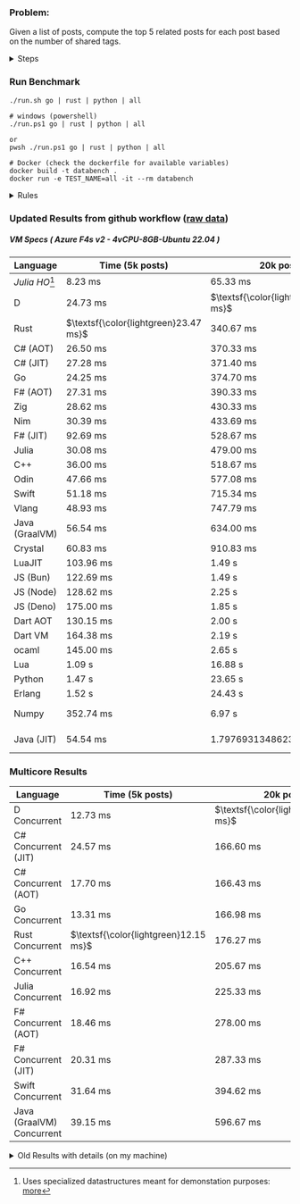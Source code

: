 ### Problem:

Given a list of posts, compute the top 5 related posts for each post based on the number of shared tags.

<details>
<summary> Steps </summary>

-   Read the posts JSON file.
-   Iterate over the posts and populate a map containing: `tag -> List<int>`, with the int representing the post index of each post with that tag.
-   Iterate over the posts and for each post:
    -   Create a map: `PostIndex -> int` to track the number of shared tags
    -   For each tag, Iterate over the posts that have that tag
    -   For each post, increment the shared tag count in the map.
-   Sort the related posts by the number of shared tags.
-   Write the top 5 related posts for each post to a new JSON file.
</details>

### Run Benchmark

```
./run.sh go | rust | python | all

# windows (powershell)
./run.ps1 go | rust | python | all

or
pwsh ./run.ps1 go | rust | python | all

# Docker (check the dockerfile for available variables)
docker build -t databench .
docker run -e TEST_NAME=all -it --rm databench
```

<details>
<summary> Rules </summary>

<h3>No:</h3>

-   FFI (including assembly inlining)
-   Unsafe code blocks
-   Custom benchmarking
-   Disabling runtime checks (bounds etc)
-   Specific hardware targeting
-   SIMD for single threaded solutions
-   Hardcoding number of posts
-   Lazy evaluation (Unless results are computed at runtime and timed)
-   Computation Caching

<h3>Must:</h3>

-   Support up to 100,000 posts
-   Support UTF8 strings
-   Parse json at runtime
-   Support up to 100 tags
-   Use a stable release of the compiler/runtime
-   Represent tags as strings
-   Be production ready
-   Use less than 8GB of memory
</details>

### Updated Results from github workflow ([raw data](https://github.com/jinyus/related_post_gen/blob/main/raw_results.md))

##### VM Specs ( Azure F4s v2 - 4vCPU-8GB-Ubuntu 22.04 )

| Language       | Time (5k posts) | 20k posts | 60k posts | Total     |
| -------------- | --------------- | --------- | --------- | --------- |
| _Julia HO_[^1] | 8.23 ms | 65.33 ms | 144.00 ms | 217.56 ms |
| D | 24.73 ms | $\textsf{\color{lightgreen}315.40 ms}$ | $\textsf{\color{lightgreen}2.71 s}$ | 3.05 s |
| Rust | $\textsf{\color{lightgreen}23.47 ms}$ | 340.67 ms | 3.04 s | 3.40 s |
| C# (AOT) | 26.50 ms | 370.33 ms | 3.25 s | 3.65 s |
| C# (JIT) | 27.28 ms | 371.40 ms | 3.26 s | 3.66 s |
| Go | 24.25 ms | 374.70 ms | 3.28 s | 3.68 s |
| F# (AOT) | 27.31 ms | 390.33 ms | 3.42 s | 3.84 s |
| Zig | 28.62 ms | 430.33 ms | 3.82 s | 4.28 s |
| Nim | 30.39 ms | 433.69 ms | 3.83 s | 4.29 s |
| F# (JIT) | 92.69 ms | 528.67 ms | 4.05 s | 4.67 s |
| Julia | 30.08 ms | 479.00 ms | 4.22 s | 4.73 s |
| C++ | 36.00 ms | 518.67 ms | 4.58 s | 5.13 s |
| Odin | 47.66 ms | 577.08 ms | 6.07 s | 6.69 s |
| Swift | 51.18 ms | 715.34 ms | 6.19 s | 6.95 s |
| Vlang | 48.93 ms | 747.79 ms | 6.60 s | 7.39 s |
| Java (GraalVM) | 56.54 ms | 634.00 ms | 7.52 s | 8.21 s |
| Crystal | 60.83 ms | 910.83 ms | 8.02 s | 8.99 s |
| LuaJIT | 103.96 ms | 1.49 s | 12.82 s | 14.41 s |
| JS (Bun) | 122.69 ms | 1.49 s | 13.54 s | 15.15 s |
| JS (Node) | 128.62 ms | 2.25 s | 15.93 s | 18.30 s |
| JS (Deno) | 175.00 ms | 1.85 s | 17.23 s | 19.25 s |
| Dart AOT | 130.15 ms | 2.00 s | 17.87 s | 20.01 s |
| Dart VM | 164.38 ms | 2.19 s | 19.17 s | 21.53 s |
| ocaml | 145.00 ms | 2.65 s | 32.22 s | 35.01 s |
| Lua | 1.09 s | 16.88 s | 151.03 s | 169.01 s |
| Python | 1.47 s | 23.65 s | 215.20 s | 240.32 s |
| Erlang | 1.52 s | 24.43 s | 226.17 s | 252.12 s |
| Numpy | 352.74 ms | 6.97 s | 1.7976931348623156e+305 s | 1.7976931348623156e+305 s |
| Java (JIT) | 54.54 ms | 1.7976931348623156e+305 s | 1.7976931348623156e+305 s | Infinity s |

### Multicore Results

| Language       | Time (5k posts) | 20k posts        | 60k posts        | Total     |
| -------------- | --------------- | ---------------- | ---------------- | --------- |
| D Concurrent | 12.73 ms | $\textsf{\color{lightgreen}121.39 ms}$ | $\textsf{\color{lightgreen}956.34 ms}$ | 1.09 s |
| C# Concurrent (JIT) | 24.57 ms | 166.60 ms | 1.28 s | 1.47 s |
| C# Concurrent (AOT) | 17.70 ms | 166.43 ms | 1.41 s | 1.59 s |
| Go Concurrent | 13.31 ms | 166.98 ms | 1.42 s | 1.60 s |
| Rust Concurrent | $\textsf{\color{lightgreen}12.15 ms}$ | 176.27 ms | 1.52 s | 1.71 s |
| C++ Concurrent | 16.54 ms | 205.67 ms | 1.76 s | 1.98 s |
| Julia Concurrent | 16.92 ms | 225.33 ms | 1.95 s | 2.19 s |
| F# Concurrent (AOT) | 18.46 ms | 278.00 ms | 2.46 s | 2.76 s |
| F# Concurrent (JIT) | 20.31 ms | 287.33 ms | 2.47 s | 2.77 s |
| Swift Concurrent | 31.64 ms | 394.62 ms | 3.43 s | 3.86 s |
| Java (GraalVM) Concurrent | 39.15 ms | 596.67 ms | 5.35 s | 5.99 s |

<details>
<summary> Old Results with details (on my machine) </summary>

| Language   | Processing Time | Total (+ I/O) | Details                                                                                                                                                                                                                                                                                         |
| ---------- | --------------- | ------------- | ----------------------------------------------------------------------------------------------------------------------------------------------------------------------------------------------------------------------------------------------------------------------------------------------- |
| Rust       | -               | 4.5s          | Initial                                                                                                                                                                                                                                                                                         |
| Rust v2    | -               | 2.60s         | Replace std HashMap with fxHashMap by [phazer99](https://www.reddit.com/r/rust/comments/16plgok/comment/k1rtr4x/?utm_source=share&utm_medium=web2x&context=3)                                                                                                                                   |
| Rust v3    | -               | 1.28s         | Preallocate and reuse map and unstable sort by [vdrmn](https://www.reddit.com/r/rust/comments/16plgok/comment/k1rzo7g/?utm_source=share&utm_medium=web2x&context=3) and [Darksonn](https://www.reddit.com/r/rust/comments/16plgok/comment/k1rzwdx/?utm_source=share&utm_medium=web2x&context=3) |
| Rust v4    | -               | 0.13s         | Use Post index as key instead of Pointer and Binary Heap by [RB5009](https://www.reddit.com/r/rust/comments/16plgok/comment/k1s5ea0/?utm_source=share&utm_medium=web2x&context=3)                                                                                                               |
| Rust v5    | 38ms            | 52ms          | Rm hashing from loop and use vec[count] instead of map[index]count by RB5009                                                                                                                                                                                                                    |
| Rust v6    | 23ms            | 36ms          | Optimized Binary Heap Ops by [scottlamb](https://github.com/jinyus/related_post_gen/pull/12)                                                                                                                                                                                                    |
| Rust Rayon | 9ms             | 22ms          | Parallelize by [masmullin2000](https://github.com/jinyus/related_post_gen/pull/4)                                                                                                                                                                                                               |
| Rust Rayon | 8ms             | 22ms          | Remove comparison out of hot loop                                                                                                                                                                                                                                                               |
| ⠀          | ⠀               | ⠀             | ⠀                                                                                                                                                                                                                                                                                               |
| Go         | -               | 1.5s          | Initial                                                                                                                                                                                                                                                                                         |
| Go v2      | -               | 80ms          | Add rust optimizations                                                                                                                                                                                                                                                                          |
| Go v3      | 56ms            | 70ms          | Use goccy/go-json                                                                                                                                                                                                                                                                               |
| Go v3      | 34ms            | 55ms          | Use generic binaryheap by [DrBlury](https://github.com/jinyus/related_post_gen/pull/7)                                                                                                                                                                                                          |
| Go v4      | 26ms            | 50ms          | Replace binary heap with custom priority queue                                                                                                                                                                                                                                                  |
| Go v5      | 20ms            | 43ms          | Remove comparison out of hot loop                                                                                                                                                                                                                                                               |
| Go Con     | 10ms            | 33ms          | Go concurrency by [tirprox](https://github.com/jinyus/related_post_gen/pull/17) and [DrBlury](https://github.com/jinyus/related_post_gen/pull/8)                                                                                                                                                |
| Go Con v2  | 5ms             | 29ms          | Use arena, use waitgroup, rm binheap by [DrBlury](https://github.com/jinyus/related_post_gen/pull/20)                                                                                                                                                                                           |
| ⠀          | ⠀               | ⠀             | ⠀                                                                                                                                                                                                                                                                                               |
| Python     | -               | 7.81s         | Initial                                                                                                                                                                                                                                                                                         |
| Python v2  | 1.35s           | 1.53s         | Add rust optimizations by [dave-andersen](https://github.com/jinyus/related_post_gen/pull/10)                                                                                                                                                                                                   |
| Numpy      | 0.57s           | 0.85s         | Numpy implementation by [Copper280z](https://github.com/jinyus/related_post_gen/pull/11)                                                                                                                                                                                                        |
| ⠀          | ⠀               | ⠀             | ⠀                                                                                                                                                                                                                                                                                               |
| Crystal    | 50ms            | 96ms          | Inital w/ previous optimizations                                                                                                                                                                                                                                                                |
| Crystal v2 | 33ms            | 72ms          | Replace binary heap with custom priority queue                                                                                                                                                                                                                                                  |
| ⠀          | ⠀               | ⠀             | ⠀                                                                                                                                                                                                                                                                                               |
| Odin       | 110ms           | 397ms         | Ported from golang code                                                                                                                                                                                                                                                                         |
| Odin v2    | 104ms           | 404ms         | Remove comparison out of hot loop                                                                                                                                                                                                                                                               |
| ⠀          | ⠀               | ⠀             | ⠀                                                                                                                                                                                                                                                                                               |
| Dart VM    | 125ms           | 530ms         | Ported from golang code                                                                                                                                                                                                                                                                         |
| Dart bin   | 274ms           | 360ms         | Compiled executable                                                                                                                                                                                                                                                                             |
| ⠀          | ⠀               | ⠀             | ⠀                                                                                                                                                                                                                                                                                               |
| Vlang      | 339ms           | 560ms         | Ported from golang code                                                                                                                                                                                                                                                                         |
| ⠀          | ⠀               | ⠀             | ⠀                                                                                                                                                                                                                                                                                               |
| Zig        | 80ms            | 110ms         | Provided by [akhildevelops](https://github.com/jinyus/related_post_gen/pull/30)                                                                                                                                                                                                                 |

</details>

[^1]: Uses specialized datastructures meant for demonstation purposes: [more](https://github.com/LilithHafner/Jokes/tree/main/SuperDataStructures.jl)
